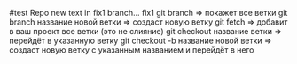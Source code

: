 #test Repo
new text in fix1 branch...
fix1
git branch => покажет все ветки
git branch название новой ветки => создаст новую ветку
git fetch => добавит в ваш проект все ветки (это не слияние)
git checkout название ветки => перейдёт в указанную ветку
git checkout -b название новой ветки => создаст новую ветку с указанным названием и перейдёт в него